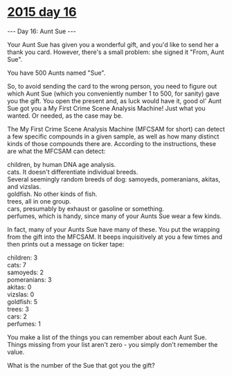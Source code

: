 # [2015 day 16](https://adventofcode.com/2015/day/16)

--- Day 16: Aunt Sue ---

Your Aunt Sue has given you a wonderful gift, and you'd like to send her a thank you card.  However, there's a small problem: she signed it "From, Aunt Sue".



You have 500 Aunts named "Sue".



So, to avoid sending the card to the wrong person, you need to figure out which Aunt Sue (which you conveniently number 1 to 500, for sanity) gave you the gift.  You open the present and, as luck would have it, good ol' Aunt Sue got you a My First Crime Scene Analysis Machine!  Just what you wanted.  Or needed, as the case may be.



The My First Crime Scene Analysis Machine (MFCSAM for short) can detect a few specific compounds in a given sample, as well as how many distinct kinds of those compounds there are. According to the instructions, these are what the MFCSAM can detect:



children, by human DNA age analysis.\
cats.  It doesn't differentiate individual breeds.\
Several seemingly random breeds of dog: samoyeds, pomeranians, akitas, and vizslas.\
goldfish.  No other kinds of fish.\
trees, all in one group.\
cars, presumably by exhaust or gasoline or something.\
perfumes, which is handy, since many of your Aunts Sue wear a few kinds.



In fact, many of your Aunts Sue have many of these.  You put the wrapping from the gift into the MFCSAM.  It beeps inquisitively at you a few times and then prints out a message on ticker tape:



children: 3\
cats: 7\
samoyeds: 2\
pomeranians: 3\
akitas: 0\
vizslas: 0\
goldfish: 5\
trees: 3\
cars: 2\
perfumes: 1



You make a list of the things you can remember about each Aunt Sue.  Things missing from your list aren't zero - you simply don't remember the value.



What is the number of the Sue that got you the gift?



